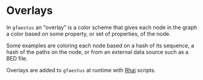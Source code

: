 # Overlays

In `gfaestus` an "overlay" is a color scheme that gives each node in
the graph a color based on some property, or set of properties, of the
node.

Some examples are coloring each node based on a hash of its sequence,
a hash of the paths on the node, or from an external data source such
as a BED file.

Overlays are added to `gfaestus` at runtime with
[Rhai](https://rhai.rs/) scripts.
